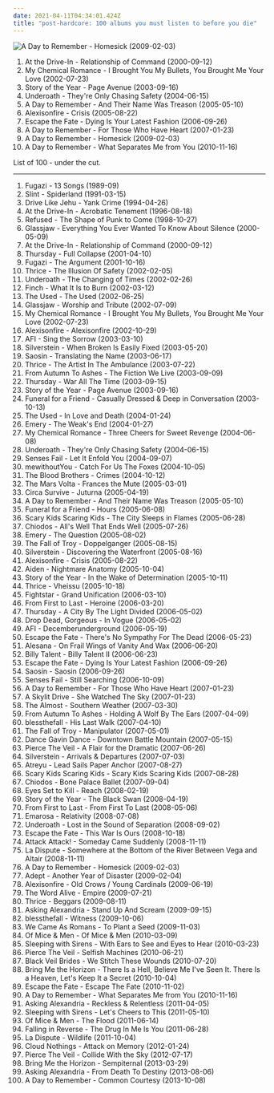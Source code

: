 ```yaml
---
date: 2021-04-11T04:34:01.424Z
title: "post-hardcore: 100 albums you must listen to before you die"
---
```

![A Day to Remember - Homesick (2009-02-03)](http://coverartarchive.org/release/e315cb82-c4a4-4c26-ade5-4fda93af2d5e/6320143013-500.jpg "A Day to Remember - Homesick (2009-02-03)")
<ol class="albums">
<li data-cover="https://img.discogs.com/mWWmYqukf--04XnvgYW-RZqajk4=/fit-in/600x600/filters:strip_icc():format(jpeg):mode_rgb():quality(90)/discogs-images/R-381186-1573438446-4282.jpeg.jpg" data-tags="post-hardcore" role="button">At the Drive-In - Relationship of Command (2000-09-12)</li>
<li data-cover="http://coverartarchive.org/release/ac803e8f-4243-3a3d-91b4-9f9680380bac/6927512878-500.jpg" data-tags="post-hardcore, rock" role="button">My Chemical Romance - I Brought You My Bullets, You Brought Me Your Love (2002-07-23)</li>
<li data-cover="http://coverartarchive.org/release/04f0fa1d-018e-4138-8359-26618b763fbf/13876313910-500.jpg" data-tags="emo, post-hardcore" role="button">Story of the Year - Page Avenue (2003-09-16)</li>
<li data-cover="http://coverartarchive.org/release/12655151-895d-44e2-b0ee-c3a5e27a7d23/4202987952-500.jpg" data-tags="post-hardcore, screamo" role="button">Underoath - They're Only Chasing Safety (2004-06-15)</li>
<li data-cover="https://img.discogs.com/-UoGMnyppBVeGLr2iBvS7PNNRg8=/fit-in/600x600/filters:strip_icc():format(jpeg):mode_rgb():quality(90)/discogs-images/R-15656215-1595349081-4594.jpeg.jpg" data-tags="metalcore, post-hardcore, hardcore" role="button">A Day to Remember - And Their Name Was Treason (2005-05-10)</li>
<li data-cover="http://coverartarchive.org/release/03fbe7bc-3c95-40b7-85f9-92202c21bd51/26809577879-500.jpg" data-tags="post-hardcore" role="button">Alexisonfire - Crisis (2005-08-22)</li>
<li data-cover="http://coverartarchive.org/release/d21c95c8-40bb-467c-b11f-218886cd0b22/8973658859-500.jpg" data-tags="post-hardcore" role="button">Escape the Fate - Dying Is Your Latest Fashion (2006-09-26)</li>
<li data-cover="http://coverartarchive.org/release/d50472b3-95ea-4772-9211-caf26426aa59/3248631123-500.jpg" data-tags="post-hardcore" role="button">A Day to Remember - For Those Who Have Heart (2007-01-23)</li>
<li data-cover="http://coverartarchive.org/release/e315cb82-c4a4-4c26-ade5-4fda93af2d5e/6320143013-500.jpg" data-tags="post-hardcore, metalcore, pop punk" role="button">A Day to Remember - Homesick (2009-02-03)</li>
<li data-cover="http://coverartarchive.org/release/7a4634ab-9466-4348-a17f-8337d555fc45/1185181441-500.jpg" data-tags="post-hardcore, pop punk" role="button">A Day to Remember - What Separates Me from You (2010-11-16)</li>
</ol>
List of 100 - under the cut.
<!-- more -->

_________________

<ol class="albums">
<li data-cover="http://coverartarchive.org/release/6f426cdf-6f8c-305f-92a3-4d9b551d8f31/9199906189-500.jpg" data-tags="post-hardcore, punk" role="button">
Fugazi - 13 Songs (1989-09)
</li>
<li data-cover="http://coverartarchive.org/release/a16b871f-3b71-3bb0-9a9d-798b513a4fc0/11175324617-500.jpg" data-tags="post-rock, math rock" role="button">
Slint - Spiderland (1991-03-15)
</li>
<li data-cover="http://coverartarchive.org/release/883a8c08-4f08-4acc-b2a4-9f2d549ac696/23545562962-500.jpg" data-tags="post-hardcore, math rock" role="button">
Drive Like Jehu - Yank Crime (1994-04-26)
</li>
<li data-cover="http://coverartarchive.org/release/1bbca62b-b444-4260-8d0b-e5570f8f38f0/15467254776-500.jpg" data-tags="post-hardcore" role="button">
At the Drive-In - Acrobatic Tenement (1996-08-18)
</li>
<li data-cover="https://img.discogs.com/PLsYwNCDdj9M_L3gnbau_vIS9xo=/fit-in/600x600/filters:strip_icc():format(jpeg):mode_rgb():quality(90)/discogs-images/R-16244403-1605891605-5962.jpeg.jpg" data-tags="hardcore, post-hardcore" role="button">
Refused - The Shape of Punk to Come (1998-10-27)
</li>
<li data-cover="http://coverartarchive.org/release/0fbf71bc-5530-35cb-be9e-fccb2ec2a9ca/19908311105-500.jpg" data-tags="post-hardcore" role="button">
Glassjaw - Everything You Ever Wanted To Know About Silence (2000-05-09)
</li>
<li data-cover="https://img.discogs.com/mWWmYqukf--04XnvgYW-RZqajk4=/fit-in/600x600/filters:strip_icc():format(jpeg):mode_rgb():quality(90)/discogs-images/R-381186-1573438446-4282.jpeg.jpg" data-tags="post-hardcore" role="button">
At the Drive-In - Relationship of Command (2000-09-12)
</li>
<li data-cover="http://coverartarchive.org/release/c4cd7298-790a-30cc-ac23-e5b5144a5cc2/27353011944-500.jpg" data-tags="post-hardcore, emo" role="button">
Thursday - Full Collapse (2001-04-10)
</li>
<li data-cover="http://coverartarchive.org/release/0e789eca-d5e5-469f-8648-9fe5c1ca68a9/9561282758-500.jpg" data-tags="post-hardcore" role="button">
Fugazi - The Argument (2001-10-16)
</li>
<li data-cover="http://coverartarchive.org/release/4c92025f-9c3b-44ba-94d9-085f045bcb40/14794011639-500.jpg" data-tags="post-hardcore" role="button">
Thrice - The Illusion Of Safety (2002-02-05)
</li>
<li data-cover="http://coverartarchive.org/release/0ff29220-5ba3-46dd-89f2-9510d29c916a/4202569667-500.jpg" data-tags="metalcore, post-hardcore, screamo" role="button">
Underoath - The Changing of Times (2002-02-26)
</li>
<li data-cover="http://coverartarchive.org/release/1981ba90-cdff-4385-95f9-e2b72b2c6803/27079506039-500.jpg" data-tags="post-hardcore" role="button">
Finch - What It Is to Burn (2002-03-12)
</li>
<li data-cover="https://via.placeholder.com/450" data-tags="emo" role="button">
The Used - The Used (2002-06-25)
</li>
<li data-cover="https://img.discogs.com/DuZxiqzLd09K9H3hMhebldCqm9M=/fit-in/300x256/filters:strip_icc():format(jpeg):mode_rgb():quality(90)/discogs-images/R-464307-1117349454.jpg.jpg" data-tags="post-hardcore" role="button">
Glassjaw - Worship and Tribute (2002-07-09)
</li>
<li data-cover="http://coverartarchive.org/release/ac803e8f-4243-3a3d-91b4-9f9680380bac/6927512878-500.jpg" data-tags="post-hardcore, rock" role="button">
My Chemical Romance - I Brought You My Bullets, You Brought Me Your Love (2002-07-23)
</li>
<li data-cover="http://coverartarchive.org/release/1910e9f9-29c9-43b2-a050-7f40d0d1332c/21895360787-500.jpg" data-tags="post-hardcore, screamo" role="button">
Alexisonfire - Alexisonfire (2002-10-29)
</li>
<li data-cover="https://img.discogs.com/DmrGqQLFUrLoC-xhHEnLUml8Ldk=/fit-in/600x640/filters:strip_icc():format(jpeg):mode_rgb():quality(90)/discogs-images/R-2811694-1604423801-9427.jpeg.jpg" data-tags="punk rock, punk, alternative rock" role="button">
AFI - Sing the Sorrow (2003-03-10)
</li>
<li data-cover="http://coverartarchive.org/release/09b178d6-592e-465e-b171-06bbb745e8a6/22180051994-500.jpg" data-tags="post-hardcore, emo, screamo" role="button">
Silverstein - When Broken Is Easily Fixed (2003-05-20)
</li>
<li data-cover="http://coverartarchive.org/release/f3d0ebf2-5300-40d1-899d-80b2b8bee172/6128242245-500.jpg" data-tags="post-hardcore" role="button">
Saosin - Translating the Name (2003-06-17)
</li>
<li data-cover="http://coverartarchive.org/release/85dfca0f-3733-4ca2-9c2a-079053425594/19387940645-500.jpg" data-tags="post-hardcore" role="button">
Thrice - The Artist In The Ambulance (2003-07-22)
</li>
<li data-cover="https://img.discogs.com/XWsMUgPk_LaCkwEyVYdB9qqUsT8=/fit-in/600x592/filters:strip_icc():format(jpeg):mode_rgb():quality(90)/discogs-images/R-830536-1435862452-8830.jpeg.jpg" data-tags="metalcore, hardcore" role="button">
From Autumn To Ashes - The Fiction We Live (2003-09-09)
</li>
<li data-cover="http://coverartarchive.org/release/af6212bb-3139-3251-9a89-0e510de3ed11/2341635674-500.jpg" data-tags="post-hardcore, emo" role="button">
Thursday - War All The Time (2003-09-15)
</li>
<li data-cover="http://coverartarchive.org/release/04f0fa1d-018e-4138-8359-26618b763fbf/13876313910-500.jpg" data-tags="emo, post-hardcore" role="button">
Story of the Year - Page Avenue (2003-09-16)
</li>
<li data-cover="https://img.discogs.com/f_Z5jf9GxipomA3X7zmUykQpHOk=/fit-in/200x200/filters:strip_icc():format(jpeg):mode_rgb():quality(90)/discogs-images/R-3122839-1316854929.jpeg.jpg" data-tags="post-hardcore" role="button">
Funeral for a Friend - Casually Dressed & Deep in Conversation (2003-10-13)
</li>
<li data-cover="https://img.discogs.com/XclehEHfi-WpinTa-lTr7cojq8o=/fit-in/550x558/filters:strip_icc():format(jpeg):mode_rgb():quality(90)/discogs-images/R-525442-1127571446.jpeg.jpg" data-tags="emo, alternative, alternative rock" role="button">
The Used - In Love and Death (2004-01-24)
</li>
<li data-cover="http://coverartarchive.org/release/b773f9e1-f0e4-410b-9971-3647e8f2af80/4889661118-500.jpg" data-tags="post-hardcore, rock, screamo" role="button">
Emery - The Weak's End (2004-01-27)
</li>
<li data-cover="http://coverartarchive.org/release/9108adbb-b065-408b-9f59-c1af1f4a241a/11144521161-500.jpg" data-tags="rock, emo, alternative" role="button">
My Chemical Romance - Three Cheers for Sweet Revenge (2004-06-08)
</li>
<li data-cover="http://coverartarchive.org/release/12655151-895d-44e2-b0ee-c3a5e27a7d23/4202987952-500.jpg" data-tags="post-hardcore, screamo" role="button">
Underoath - They're Only Chasing Safety (2004-06-15)
</li>
<li data-cover="http://coverartarchive.org/release/42f3b9d6-52b3-49a8-a65d-972b578decf0/5893187085-500.jpg" data-tags="emo" role="button">
Senses Fail - Let It Enfold You (2004-09-07)
</li>
<li data-cover="http://coverartarchive.org/release/735c33ce-f86e-46b5-babd-52daee949e3c/21617257302-500.jpg" data-tags="post-hardcore, indie rock" role="button">
mewithoutYou - Catch For Us The Foxes (2004-10-05)
</li>
<li data-cover="https://via.placeholder.com/450" data-tags="post-hardcore" role="button">
The Blood Brothers - Crimes (2004-10-12)
</li>
<li data-cover="http://coverartarchive.org/release/95973de7-ddf0-3322-81ea-9f636175bd79/16361971618-500.jpg" data-tags="progressive rock" role="button">
The Mars Volta - Frances the Mute (2005-03-01)
</li>
<li data-cover="http://coverartarchive.org/release/a3dcaa6b-071e-3d43-b4c7-3e7d852a257e/8355151197-500.jpg" data-tags="alternative rock, experimental, indie" role="button">
Circa Survive - Juturna (2005-04-19)
</li>
<li data-cover="https://img.discogs.com/-UoGMnyppBVeGLr2iBvS7PNNRg8=/fit-in/600x600/filters:strip_icc():format(jpeg):mode_rgb():quality(90)/discogs-images/R-15656215-1595349081-4594.jpeg.jpg" data-tags="metalcore, post-hardcore, hardcore" role="button">
A Day to Remember - And Their Name Was Treason (2005-05-10)
</li>
<li data-cover="http://coverartarchive.org/release/a3e1b1ed-5ac4-43c8-9d54-069105bd0869/1313064174-500.jpg" data-tags="post-hardcore, emo" role="button">
Funeral for a Friend - Hours (2005-06-08)
</li>
<li data-cover="http://coverartarchive.org/release/de811c20-f2b1-395a-a377-6ea2f1aa0ba6/24647170363-500.jpg" data-tags="post-hardcore" role="button">
Scary Kids Scaring Kids - The City Sleeps in Flames (2005-06-28)
</li>
<li data-cover="http://coverartarchive.org/release/0615cf12-505d-4a88-bcaa-2451da7bb28e/17952063492-500.jpg" data-tags="post-hardcore" role="button">
Chiodos - All's Well That Ends Well (2005-07-26)
</li>
<li data-cover="http://coverartarchive.org/release/a7337747-fa84-4d3f-aa12-e53ad43cf745/4889657836-500.jpg" data-tags="emo, christian, emocore, rock, post-hardcore" role="button">
Emery - The Question (2005-08-02)
</li>
<li data-cover="http://coverartarchive.org/release/45641120-9137-3d9b-bb47-8915b1541a3d/17802812575-500.jpg" data-tags="post-hardcore" role="button">
The Fall of Troy - Doppelganger (2005-08-15)
</li>
<li data-cover="http://coverartarchive.org/release/b7b89f8a-6b62-4e5b-8675-492ecc731336/7181118799-500.jpg" data-tags="post-hardcore" role="button">
Silverstein - Discovering the Waterfront (2005-08-16)
</li>
<li data-cover="http://coverartarchive.org/release/03fbe7bc-3c95-40b7-85f9-92202c21bd51/26809577879-500.jpg" data-tags="post-hardcore" role="button">
Alexisonfire - Crisis (2005-08-22)
</li>
<li data-cover="http://coverartarchive.org/release/e03bab0e-bbf7-4a06-aa18-e4672c6c2afa/25033973531-500.jpg" data-tags="post-hardcore" role="button">
Aiden - Nightmare Anatomy (2005-10-04)
</li>
<li data-cover="https://img.discogs.com/DUVXwVMT8cYWLtohg9zJPOoxmvI=/fit-in/500x500/filters:strip_icc():format(jpeg):mode_rgb():quality(90)/discogs-images/R-1369586-1213869780.jpeg.jpg" data-tags="post-hardcore" role="button">
Story of the Year - In the Wake of Determination (2005-10-11)
</li>
<li data-cover="http://coverartarchive.org/release/8cc658aa-5ded-44e9-8a24-4e50fa0425ae/18280581390-500.jpg" data-tags="post-hardcore" role="button">
Thrice - Vheissu (2005-10-18)
</li>
<li data-cover="https://img.discogs.com/RQAamW3AUlk7W1EO5pPjjLsJTjI=/fit-in/600x598/filters:strip_icc():format(jpeg):mode_rgb():quality(90)/discogs-images/R-651354-1314227271.jpeg.jpg" data-tags="post-hardcore" role="button">
Fightstar - Grand Unification (2006-03-10)
</li>
<li data-cover="https://img.discogs.com/Pe_TGq0oPcvu7tNDerf3zOxwyyw=/fit-in/600x480/filters:strip_icc():format(jpeg):mode_rgb():quality(90)/discogs-images/R-652987-1339811087-5165.jpeg.jpg" data-tags="post-hardcore" role="button">
From First to Last - Heroine (2006-03-20)
</li>
<li data-cover="http://coverartarchive.org/release/93d6bfce-9c1a-38a7-bc24-13be3a4a51b8/14793961860-500.jpg" data-tags="post-hardcore, emo" role="button">
Thursday - A City By The Light Divided (2006-05-02)
</li>
<li data-cover="https://img.discogs.com/A60KFnwDmdd6gD9592hAgjboZGU=/fit-in/499x500/filters:strip_icc():format(jpeg):mode_rgb():quality(90)/discogs-images/R-2886358-1305706040.jpeg.jpg" data-tags="post-hardcore" role="button">
Drop Dead, Gorgeous - In Vogue (2006-05-02)
</li>
<li data-cover="http://coverartarchive.org/release/89eaa471-57ea-44e5-8c51-5267f56c795e/27285761349-500.jpg" data-tags="alternative rock, rock" role="button">
AFI - Decemberunderground (2006-05-19)
</li>
<li data-cover="http://coverartarchive.org/release/0a23771f-6649-44cf-a85d-6d1ac44cda15/15092932333-500.jpg" data-tags="post-hardcore" role="button">
Escape the Fate - There's No Sympathy For The Dead (2006-05-23)
</li>
<li data-cover="http://coverartarchive.org/release/57eafc78-cefd-4048-baf0-073739ee918e/3014173374-500.jpg" data-tags="screamo, emocore, post-hardcore" role="button">
Alesana - On Frail Wings of Vanity And Wax (2006-06-20)
</li>
<li data-cover="https://img.discogs.com/FRZ3gNetLCW2_nAvk5ktVtBgHzU=/fit-in/600x450/filters:strip_icc():format(jpeg):mode_rgb():quality(90)/discogs-images/R-7274424-1575807464-9451.jpeg.jpg" data-tags="punk rock" role="button">
Billy Talent - Billy Talent II (2006-06-23)
</li>
<li data-cover="http://coverartarchive.org/release/d21c95c8-40bb-467c-b11f-218886cd0b22/8973658859-500.jpg" data-tags="post-hardcore" role="button">
Escape the Fate - Dying Is Your Latest Fashion (2006-09-26)
</li>
<li data-cover="http://coverartarchive.org/release/dd4f60c8-d4b5-4c41-b200-a78dfe9e1aaf/25342698261-500.jpg" data-tags="post-hardcore, emo" role="button">
Saosin - Saosin (2006-09-26)
</li>
<li data-cover="https://img.discogs.com/79232wWfyj9nvp1eZTSxuwkreI0=/fit-in/350x350/filters:strip_icc():format(jpeg):mode_rgb():quality(90)/discogs-images/R-3890719-1348261446-2446.jpeg.jpg" data-tags="post-hardcore" role="button">
Senses Fail - Still Searching (2006-10-09)
</li>
<li data-cover="http://coverartarchive.org/release/d50472b3-95ea-4772-9211-caf26426aa59/3248631123-500.jpg" data-tags="post-hardcore" role="button">
A Day to Remember - For Those Who Have Heart (2007-01-23)
</li>
<li data-cover="http://coverartarchive.org/release/2c7efad2-73f2-4652-b6b6-2ec78963fcf6/8691616470-500.jpg" data-tags="post-hardcore" role="button">
A Skylit Drive - She Watched The Sky (2007-01-23)
</li>
<li data-cover="http://coverartarchive.org/release/f1f6c952-8761-497d-9d25-4ee399198093/4889467365-500.jpg" data-tags="rock, alternative rock, post-hardcore, alternative" role="button">
The Almost - Southern Weather (2007-03-30)
</li>
<li data-cover="https://img.discogs.com/_uc9FSbRxCm9JJvT1RSz5IgnsfY=/fit-in/600x544/filters:strip_icc():format(jpeg):mode_rgb():quality(90)/discogs-images/R-2760760-1531610590-3471.jpeg.jpg" data-tags="post-hardcore, metalcore, hardcore" role="button">
From Autumn To Ashes - Holding A Wolf By The Ears (2007-04-09)
</li>
<li data-cover="http://coverartarchive.org/release/a8403ef9-d956-48f3-8617-8c6ba5070ccd/18892961265-500.jpg" data-tags="emocore, post-hardcore, metalcore" role="button">
blessthefall - His Last Walk (2007-04-10)
</li>
<li data-cover="https://img.discogs.com/F0PJpap4eBWr5cbsS72NJ-CgUBo=/fit-in/600x539/filters:strip_icc():format(jpeg):mode_rgb():quality(90)/discogs-images/R-1071802-1215843325.jpeg.jpg" data-tags="post-hardcore" role="button">
The Fall of Troy - Manipulator (2007-05-01)
</li>
<li data-cover="http://coverartarchive.org/release/c2753149-fc02-4804-a989-b537b7016489/6515469434-500.jpg" data-tags="post-hardcore" role="button">
Dance Gavin Dance - Downtown Battle Mountain (2007-05-15)
</li>
<li data-cover="http://coverartarchive.org/release/fa7ea6f2-f2d9-4dd3-9236-5287a6b56272/7163668976-500.jpg" data-tags="post-hardcore" role="button">
Pierce The Veil - A Flair for the Dramatic (2007-06-26)
</li>
<li data-cover="http://coverartarchive.org/release/5591c8e3-f52a-487c-b130-da267a13f759/22180030295-500.jpg" data-tags="post-hardcore, screamo" role="button">
Silverstein - Arrivals & Departures (2007-07-03)
</li>
<li data-cover="https://img.discogs.com/yBb3KKD11zaLmfN2lVOoNzcyR7s=/fit-in/400x400/filters:strip_icc():format(jpeg):mode_rgb():quality(90)/discogs-images/R-1224239-1209548635.jpeg.jpg" data-tags="metalcore, hard rock" role="button">
Atreyu - Lead Sails Paper Anchor (2007-08-27)
</li>
<li data-cover="http://coverartarchive.org/release/1ea46d2e-a7a3-4199-8f71-9897b4ef06e5/26813472714-500.jpg" data-tags="screamo, post-hardcore" role="button">
Scary Kids Scaring Kids - Scary Kids Scaring Kids (2007-08-28)
</li>
<li data-cover="http://coverartarchive.org/release/b3a8fd07-b386-47bf-97bc-5d14222e0c8c/15093179874-500.jpg" data-tags="post-hardcore" role="button">
Chiodos - Bone Palace Ballet (2007-09-04)
</li>
<li data-cover="https://img.discogs.com/1PvyKtZ-ooTwaD0TkN-cxj5VoGE=/fit-in/600x605/filters:strip_icc():format(jpeg):mode_rgb():quality(90)/discogs-images/R-3650727-1533415894-4992.jpeg.jpg" data-tags="post-hardcore, screamo" role="button">
Eyes Set to Kill - Reach (2008-02-19)
</li>
<li data-cover="http://coverartarchive.org/release/4ffe38e4-878a-469f-90cd-fc11dd0566b3/25788046796-500.jpg" data-tags="post-hardcore" role="button">
Story of the Year - The Black Swan (2008-04-19)
</li>
<li data-cover="http://coverartarchive.org/release/18bd479d-e0de-4603-b1c3-1217482181c9/15093249429-500.jpg" data-tags="post-hardcore" role="button">
From First to Last - From First To Last (2008-05-06)
</li>
<li data-cover="http://coverartarchive.org/release/4697991e-b4f2-48f4-bbf3-552ae81ed05d/17979922684-500.jpg" data-tags="post-hardcore" role="button">
Emarosa - Relativity (2008-07-08)
</li>
<li data-cover="http://coverartarchive.org/release/257fc109-3150-431b-8670-39bec0b62e08/28727135104-500.jpg" data-tags="post-hardcore, metalcore" role="button">
Underoath - Lost in the Sound of Separation (2008-09-02)
</li>
<li data-cover="http://coverartarchive.org/release/82d305e4-8d45-4673-9240-1b36da06b1eb/8973784940-500.jpg" data-tags="post-hardcore" role="button">
Escape the Fate - This War Is Ours (2008-10-18)
</li>
<li data-cover="http://coverartarchive.org/release/21e82ff6-5b8d-4638-b78c-825b9a4971d4/15092596957-500.jpg" data-tags="post-hardcore" role="button">
Attack Attack! - Someday Came Suddenly (2008-11-11)
</li>
<li data-cover="http://coverartarchive.org/release/a4e48e1b-510f-4671-b51c-ae66fa6adfa7/9206975708-500.jpg" data-tags="post-hardcore" role="button">
La Dispute - Somewhere at the Bottom of the River Between Vega and Altair (2008-11-11)
</li>
<li data-cover="http://coverartarchive.org/release/e315cb82-c4a4-4c26-ade5-4fda93af2d5e/6320143013-500.jpg" data-tags="post-hardcore, metalcore, pop punk" role="button">
A Day to Remember - Homesick (2009-02-03)
</li>
<li data-cover="http://coverartarchive.org/release/42d9fa8b-db09-4dfc-982c-6928471096fb/11692241662-500.jpg" data-tags="post-hardcore" role="button">
Adept - Another Year of Disaster (2009-02-04)
</li>
<li data-cover="https://img.discogs.com/wVvQZsZIbXmB5WoO8KH9wW7fwWQ=/fit-in/600x600/filters:strip_icc():format(jpeg):mode_rgb():quality(90)/discogs-images/R-1828314-1550360653-9051.jpeg.jpg" data-tags="post-hardcore" role="button">
Alexisonfire - Old Crows / Young Cardinals (2009-06-19)
</li>
<li data-cover="http://coverartarchive.org/release/8cb08444-26c6-48e8-a0a9-b30126895e7e/19429003524-500.jpg" data-tags="post-hardcore" role="button">
The Word Alive - Empire (2009-07-21)
</li>
<li data-cover="http://coverartarchive.org/release/53e71236-6849-3089-a38b-4b84072fe38b/26299801216-500.jpg" data-tags="post-hardcore, rock, experimental rock" role="button">
Thrice - Beggars (2009-08-11)
</li>
<li data-cover="http://coverartarchive.org/release/5da0eb07-a22b-4eac-8624-bf7c04d0a0e8/7601074964-500.jpg" data-tags="metalcore, post-hardcore" role="button">
Asking Alexandria - Stand Up And Scream (2009-09-15)
</li>
<li data-cover="http://coverartarchive.org/release/6fa37e34-e402-4620-9786-0d0da6ead881/11173683563-500.jpg" data-tags="post-hardcore" role="button">
blessthefall - Witness (2009-10-06)
</li>
<li data-cover="http://coverartarchive.org/release/3bb07dbb-644e-4cb1-a533-7b68086db950/15585578070-500.jpg" data-tags="post-hardcore" role="button">
We Came As Romans - To Plant a Seed (2009-11-03)
</li>
<li data-cover="http://coverartarchive.org/release/c862d2f0-caef-458d-b4f4-cfddc85b332e/6472023132-500.jpg" data-tags="post-hardcore" role="button">
Of Mice & Men - Of Mice & Men (2010-03-09)
</li>
<li data-cover="http://coverartarchive.org/release/04e272a5-0f33-44b2-b8ab-17655a36869a/6997890720-500.jpg" data-tags="post-hardcore" role="button">
Sleeping with Sirens - With Ears to See and Eyes to Hear (2010-03-23)
</li>
<li data-cover="http://coverartarchive.org/release/52480116-0a55-4090-a91a-7b0752f7955f/7149416698-500.jpg" data-tags="post-hardcore, emocore" role="button">
Pierce The Veil - Selfish Machines (2010-06-21)
</li>
<li data-cover="http://coverartarchive.org/release/93ec657e-220a-4d21-a4c2-dc1028221ed5/8675348488-500.jpg" data-tags="post-hardcore" role="button">
Black Veil Brides - We Stitch These Wounds (2010-07-20)
</li>
<li data-cover="http://coverartarchive.org/release/50b69889-a425-4e70-941b-7a8aea7f3b1f/7674176983-500.jpg" data-tags="metalcore" role="button">
Bring Me the Horizon - There Is a Hell, Believe Me I've Seen It. There Is a Heaven, Let's Keep It a Secret (2010-10-04)
</li>
<li data-cover="http://coverartarchive.org/release/837a891b-8741-42ce-a911-270272530b16/11584607072-500.jpg" data-tags="post-hardcore" role="button">
Escape the Fate - Escape The Fate (2010-11-02)
</li>
<li data-cover="http://coverartarchive.org/release/7a4634ab-9466-4348-a17f-8337d555fc45/1185181441-500.jpg" data-tags="post-hardcore, pop punk" role="button">
A Day to Remember - What Separates Me from You (2010-11-16)
</li>
<li data-cover="http://coverartarchive.org/release/9646d5f9-08c9-43a2-bebf-c80a3b86368f/7273863258-500.jpg" data-tags="post-hardcore" role="button">
Asking Alexandria - Reckless & Relentless (2011-04-05)
</li>
<li data-cover="http://coverartarchive.org/release/143fbcad-b633-4b98-a553-3a54b78d989c/6997936845-500.jpg" data-tags="post-hardcore" role="button">
Sleeping with Sirens - Let's Cheers to This (2011-05-10)
</li>
<li data-cover="http://coverartarchive.org/release/244a59a9-9b52-48cf-923c-91fa4f37a875/6472045000-500.jpg" data-tags="post-hardcore" role="button">
Of Mice & Men - The Flood (2011-06-14)
</li>
<li data-cover="http://coverartarchive.org/release/44df54f1-4731-4340-9778-1164f47e94f9/4085458651-500.jpg" data-tags="post-hardcore" role="button">
Falling in Reverse - The Drug In Me Is You (2011-06-28)
</li>
<li data-cover="http://coverartarchive.org/release/db01945e-9945-4166-8e89-62daeac038c5/3366772511-500.jpg" data-tags="post-hardcore" role="button">
La Dispute - Wildlife (2011-10-04)
</li>
<li data-cover="https://img.discogs.com/OxM5G5Qljj1PiIZK9cW-N7cNKUU=/fit-in/600x593/filters:strip_icc():format(jpeg):mode_rgb():quality(90)/discogs-images/R-3370640-1444723756-2718.jpeg.jpg" data-tags="indie rock, post-hardcore" role="button">
Cloud Nothings - Attack on Memory (2012-01-24)
</li>
<li data-cover="http://coverartarchive.org/release/7888bbb8-204b-4701-9f15-ade723cd94ee/7163718243-500.jpg" data-tags="post-hardcore" role="button">
Pierce The Veil - Collide With the Sky (2012-07-17)
</li>
<li data-cover="http://coverartarchive.org/release/86f705ee-242f-4e89-896c-f95bb3044189/11987843449-500.jpg" data-tags="post-hardcore, metalcore" role="button">
Bring Me the Horizon - Sempiternal (2013-03-29)
</li>
<li data-cover="http://coverartarchive.org/release/76327a3a-bfea-41df-9e4c-d9e383f7b507/6472117353-500.jpg" data-tags="hard rock, post-hardcore, metalcore" role="button">
Asking Alexandria - From Death To Destiny (2013-08-06)
</li>
<li data-cover="http://coverartarchive.org/release/57428883-05ae-4cf8-b428-da8ee43a16ed/17944451521-500.jpg" data-tags="post-hardcore, pop punk" role="button">
A Day to Remember - Common Courtesy (2013-10-08)
</li>
</ol>